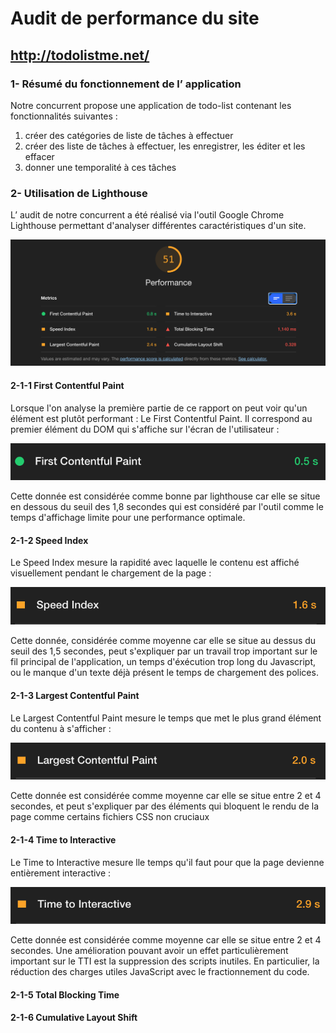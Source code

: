 # Audit de performance du site
## http://todolistme.net/

### 1- Résumé du fonctionnement de l’ application
Notre concurrent propose une application de todo-list contenant les fonctionnalités suivantes : 
1. créer des catégories de liste de tâches à effectuer
2. créer des liste de tâches à effectuer, les enregistrer, les éditer et les effacer
3. donner une temporalité à ces tâches


### 2- Utilisation de Lighthouse
L’ audit de notre concurrent a été réalisé via l'outil Google Chrome Lighthouse permettant d'analyser différentes caractéristiques d'un site.

![img](images/audit1.png)

#### 2-1-1 First Contentful Paint
Lorsque l'on analyse la première partie de ce rapport on peut voir qu'un élément est plutôt performant : Le First Contentful Paint. Il correspond au premier élément du DOM qui s'affiche sur l'écran de l'utilisateur :

![img](images/audit2.png)

Cette donnée est considérée comme bonne par lighthouse car elle se situe en dessous du seuil des 1,8 secondes qui est considéré par l'outil comme le temps d'affichage limite pour une performance optimale.

#### 2-1-2 Speed Index
Le Speed Index mesure la rapidité avec laquelle le contenu est affiché visuellement pendant le chargement de la page :

![img](images/audit3.png)

Cette donnée, considérée comme moyenne car elle se situe au dessus du seuil des 1,5 secondes, peut s'expliquer par un travail trop important sur le fil principal de l'application, un temps d'éxécution trop long du Javascript, ou le manque d'un texte déjà présent le temps de chargement des polices. 

#### 2-1-3 Largest Contentful Paint
Le Largest Contentful Paint mesure le temps que met le plus grand élément du contenu à s'afficher :

![img](images/audit4.png)

Cette donnée est considérée comme moyenne car elle se situe entre 2 et 4 secondes, et peut s'expliquer par des éléments qui bloquent le rendu de la page comme certains fichiers CSS non cruciaux

#### 2-1-4 Time to Interactive
Le Time to Interactive mesure lle temps qu'il faut pour que la page devienne entièrement interactive :

![img](images/audit5.png)

Cette donnée est considérée comme moyenne car elle se situe entre 2 et 4 secondes. Une amélioration pouvant avoir un effet particulièrement important sur le TTI est la suppression des scripts inutiles. En particulier, la réduction des charges utiles JavaScript avec le fractionnement du code.

#### 2-1-5 Total Blocking Time
#### 2-1-6 Cumulative Layout Shift



